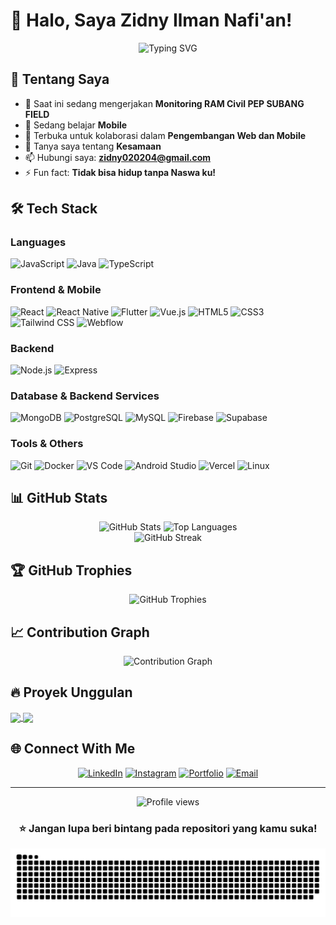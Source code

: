 # 👋 Halo, Saya Zidny Ilman Nafi'an!

<div align="center">
  <img src="https://readme-typing-svg.herokuapp.com?font=Fira+Code&pause=1000&color=2E9EF7&center=true&vCenter=true&width=435&lines=Full+Stack+Developer;Open+Source+Enthusiast;Always+Learning+New+Things" alt="Typing SVG" />
</div>

## 🚀 Tentang Saya

- 🔭 Saat ini sedang mengerjakan **Monitoring RAM Civil PEP SUBANG FIELD**
- 🌱 Sedang belajar **Mobile**
- 👯 Terbuka untuk kolaborasi dalam **Pengembangan Web dan Mobile**
- 💬 Tanya saya tentang **Kesamaan**
- 📫 Hubungi saya: **zidny020204@gmail.com**
- ⚡ Fun fact: **Tidak bisa hidup tanpa Naswa ku!**

## 🛠️ Tech Stack

### Languages
![JavaScript](https://img.shields.io/badge/-JavaScript-F7DF1E?style=flat-square&logo=javascript&logoColor=black)
![Java](https://img.shields.io/badge/-Java-007396?style=flat-square&logo=java&logoColor=white)
![TypeScript](https://img.shields.io/badge/-TypeScript-3178C6?style=flat-square&logo=typescript&logoColor=white)

### Frontend & Mobile
![React](https://img.shields.io/badge/-React-61DAFB?style=flat-square&logo=react&logoColor=black)
![React Native](https://img.shields.io/badge/-React_Native-61DAFB?style=flat-square&logo=react&logoColor=black)
![Flutter](https://img.shields.io/badge/-Flutter-02569B?style=flat-square&logo=flutter&logoColor=white)
![Vue.js](https://img.shields.io/badge/-Vue.js-4FC08D?style=flat-square&logo=vue.js&logoColor=white)
![HTML5](https://img.shields.io/badge/-HTML5-E34F26?style=flat-square&logo=html5&logoColor=white)
![CSS3](https://img.shields.io/badge/-CSS3-1572B6?style=flat-square&logo=css3&logoColor=white)
![Tailwind CSS](https://img.shields.io/badge/-Tailwind_CSS-38B2AC?style=flat-square&logo=tailwind-css&logoColor=white)
![Webflow](https://img.shields.io/badge/-Webflow-4353FF?style=flat-square&logo=webflow&logoColor=white)

### Backend
![Node.js](https://img.shields.io/badge/-Node.js-339933?style=flat-square&logo=node.js&logoColor=white)
![Express](https://img.shields.io/badge/-Express-000000?style=flat-square&logo=express&logoColor=white)

### Database & Backend Services
![MongoDB](https://img.shields.io/badge/-MongoDB-47A248?style=flat-square&logo=mongodb&logoColor=white)
![PostgreSQL](https://img.shields.io/badge/-PostgreSQL-336791?style=flat-square&logo=postgresql&logoColor=white)
![MySQL](https://img.shields.io/badge/-MySQL-4479A1?style=flat-square&logo=mysql&logoColor=white)
![Firebase](https://img.shields.io/badge/-Firebase-FFCA28?style=flat-square&logo=firebase&logoColor=black)
![Supabase](https://img.shields.io/badge/-Supabase-3ECF8E?style=flat-square&logo=supabase&logoColor=white)

### Tools & Others
![Git](https://img.shields.io/badge/-Git-F05032?style=flat-square&logo=git&logoColor=white)
![Docker](https://img.shields.io/badge/-Docker-2496ED?style=flat-square&logo=docker&logoColor=white)
![VS Code](https://img.shields.io/badge/-VS_Code-007ACC?style=flat-square&logo=visual-studio-code&logoColor=white)
![Android Studio](https://img.shields.io/badge/-Android_Studio-3DDC84?style=flat-square&logo=android-studio&logoColor=white)
![Vercel](https://img.shields.io/badge/-Vercel-000000?style=flat-square&logo=vercel&logoColor=white)
![Linux](https://img.shields.io/badge/-Linux-FCC624?style=flat-square&logo=linux&logoColor=black)

## 📊 GitHub Stats

<div align="center">
  <img src="https://github-readme-stats.vercel.app/api?username=ZidnyIlmanN&show_icons=true&theme=radical" alt="GitHub Stats" height="170" />
  <img src="https://github-readme-stats.vercel.app/api/top-langs/?username=ZidnyIlmanN&layout=compact&theme=radical" alt="Top Languages" height="170" />
</div>

<div align="center">
  <img src="https://github-readme-streak-stats.herokuapp.com/?user=ZidnyIlmanN&theme=radical" alt="GitHub Streak" />
</div>

## 🏆 GitHub Trophies

<div align="center">
  <img src="https://github-profile-trophy.vercel.app/?username=ZidnyIlmanN&theme=radical&no-frame=true&row=1&column=7" alt="GitHub Trophies" />
</div>

## 📈 Contribution Graph

<div align="center">
  <img src="https://github-readme-activity-graph.vercel.app/graph?username=ZidnyIlmanN&theme=react-dark&hide_border=true" alt="Contribution Graph" />
</div>

## 🔥 Proyek Unggulan

<a href="https://github.com/ZidnyIlmanN/absensi-indobuzz-v1 ">
  <img align="center" src="https://github-readme-stats.vercel.app/api/pin/?username=ZidnyIlmanN&repo=absensi-indobuzz-v1 &theme=radical" />
</a>
<a href="https://github.com/ZidnyIlmanN/znafian-web ">
  <img align="center" src="https://github-readme-stats.vercel.app/api/pin/?username=ZidnyIlmanN&repo=znafian-web &theme=radical" />
</a>

## 🌐 Connect With Me

<div align="center">
  
[![LinkedIn](https://img.shields.io/badge/-LinkedIn-0A66C2?style=for-the-badge&logo=linkedin&logoColor=white)](https://linkedin.com/in/zidnyilman2)
[![Instagram](https://img.shields.io/badge/-Instagram-E4405F?style=for-the-badge&logo=instagram&logoColor=white)](https://instagram.com/jidniin)
[![Portfolio](https://img.shields.io/badge/-Portfolio-000000?style=for-the-badge&logo=react&logoColor=white)](https://znafian-web.vercel.app/)
[![Email](https://img.shields.io/badge/-Email-D14836?style=for-the-badge&logo=gmail&logoColor=white)](mailto:zidny020204@gmail.com)

</div>

---

<div align="center">
  <img src="https://komarev.com/ghpvc/?username=[username-anda]&color=blueviolet&style=flat-square&label=Profile+Views" alt="Profile views" />
  
  ### ⭐️ Jangan lupa beri bintang pada repositori yang kamu suka!
  
  <img src="https://raw.githubusercontent.com/Platane/snk/output/github-contribution-grid-snake.svg" alt="Snake animation" />
</div>
